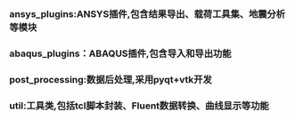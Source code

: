 ### ansys_plugins:ANSYS插件,包含结果导出、载荷工具集、地震分析等模块

### abaqus_plugins：ABAQUS插件,包含导入和导出功能

### post_processing:数据后处理,采用pyqt+vtk开发

### util:工具类,包括tcl脚本封装、Fluent数据转换、曲线显示等功能
